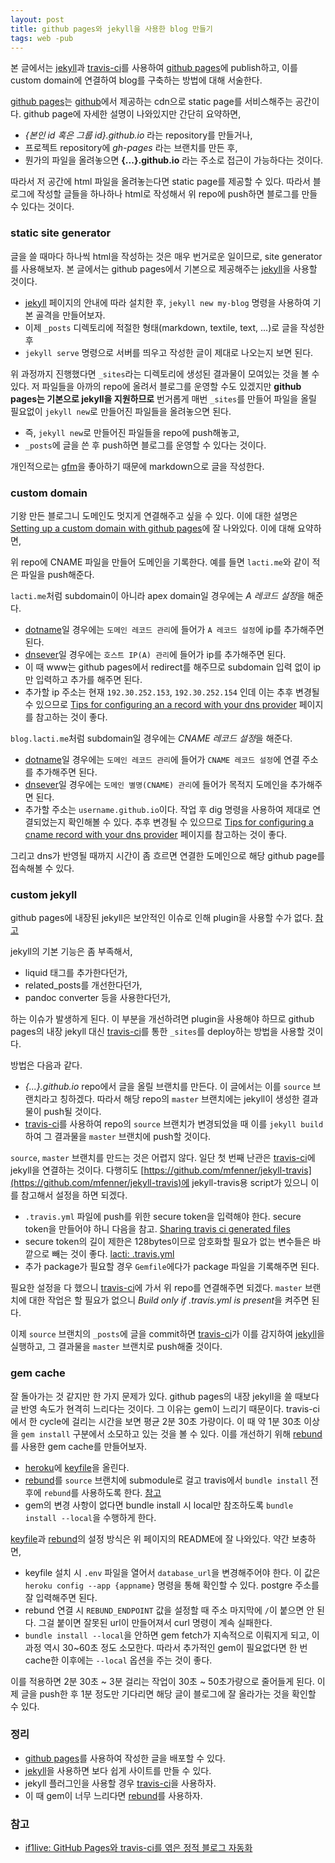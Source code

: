```yaml
---
layout: post
title: github pages와 jekyll을 사용한 blog 만들기
tags: web -pub
---
```


본 글에서는 [jekyll]과 [travis-ci]를 사용하여 [github pages]에 publish하고, 이를 custom domain에 연결하여 blog를 구축하는 방법에 대해 서술한다.

[github pages]는 [github]에서 제공하는 cdn으로 static page를 서비스해주는 공간이다. github page에 자세한 설명이 나와있지만 간단히 요약하면,

* *{본인 id 혹은 그룹 id}.github.io* 라는 repository를 만들거나,
* 프로젝트 repository에 *gh-pages* 라는 브랜치를 만든 후,
* 뭔가의 파일을 올려놓으면 **{...}.github.io** 라는 주소로 접근이 가능하다는 것이다.

따라서 저 공간에 html 파일을 올려놓는다면 static page를 제공할 수 있다. 따라서 블로그에 작성할 글들을 하나하나 html로 작성해서 위 repo에 push하면 블로그를 만들 수 있다는 것이다.

### static site generator

글을 쓸 때마다 하나씩 html을 작성하는 것은 매우 번거로운 일이므로, site generator를 사용해보자. 본 글에서는 github pages에서 기본으로 제공해주는 [jekyll]을 사용할 것이다.

* [jekyll] 페이지의 안내에 따라 설치한 후, `jekyll new my-blog` 명령을 사용하여 기본 골격을 만들어보자.
* 이제 `_posts` 디렉토리에 적절한 형태(markdown, textile, text, ...)로 글을 작성한 후
* `jekyll serve` 명령으로 서버를 띄우고 작성한 글이 제대로 나오는지 보면 된다.

위 과정까지 진행했다면 `_sites`라는 디렉토리에 생성된 결과물이 모여있는 것을 볼 수 있다. 저 파일들을 아까의 repo에 올려서 블로그를 운영할 수도 있겠지만 **github pages는 기본으로 jekyll을 지원하므로** 번거롭게 매번 `_sites`를 만들어 파일을 올릴 필요없이 `jekyll new`로 만들어진 파일들을 올려놓으면 된다.

* 즉, `jekyll new`로 만들어진 파일들을 repo에 push해놓고,
* `_posts`에 글을 쓴 후 push하면 블로그를 운영할 수 있다는 것이다.

개인적으로는 [gfm](https://help.github.com/articles/github-flavored-markdown)을 좋아하기 때문에 markdown으로 글을 작성한다.

### custom domain

기왕 만든 블로그니 도메인도 멋지게 연결해주고 싶을 수 있다. 이에 대한 설명은 [Setting up a custom domain with github pages](https://help.github.com/articles/setting-up-a-custom-domain-with-github-pages)에 잘 나와있다. 이에 대해 요약하면,

위 repo에 CNAME 파일을 만들어 도메인을 기록한다. 예를 들면 `lacti.me`와 같이 적은 파일을 push해준다.

`lacti.me`처럼 subdomain이 아니라 apex domain일 경우에는 *A 레코드 설정*을 해준다.

* [dotname]일 경우에는 `도메인 레코드 관리`에 들어가 `A 레코드 설정`에 ip를 추가해주면 된다.
* [dnsever]일 경우에는 `호스트 IP(A) 관리`에 들어가 ip를 추가해주면 된다.
* 이 때 www는 github pages에서 redirect를 해주므로 subdomain 입력 없이 ip만 입력하고 추가를 해주면 된다.
* 추가할 ip 주소는 현재 `192.30.252.153`, `192.30.252.154` 인데 이는 추후 변경될 수 있으므로 [Tips for configuring an a record with your dns provider](https://help.github.com/articles/tips-for-configuring-an-a-record-with-your-dns-provider) 페이지를 참고하는 것이 좋다.

`blog.lacti.me`처럼 subdomain일 경우에는 *CNAME 레코드 설정*을 해준다.

* [dotname]일 경우에는 `도메인 레코드 관리`에 들어가 `CNAME 레코드 설정`에 연결 주소를 추가해주면 된다.
* [dnsever]일 경우에는 `도메인 별명(CNAME) 관리`에 들어가 목적지 도메인을 추가해주면 된다.
* 추가할 주소는 `username.github.io`이다. 작업 후 dig 명령을 사용하여 제대로 연결되었는지 확인해볼 수 있다. 추후 변경될 수 있으므로 [Tips for configuring a cname record with your dns provider](https://help.github.com/articles/tips-for-configuring-a-cname-record-with-your-dns-provider) 페이지를 참고하는 것이 좋다.

그리고 dns가 반영될 때까지 시간이 좀 흐르면 연결한 도메인으로 해당 github page를 접속해볼 수 있다.

### custom jekyll

github pages에 내장된 jekyll은 보안적인 이슈로 인해 plugin을 사용할 수가 없다. [참고](https://github.com/jekyll/jekyll/issues/325)

jekyll의 기본 기능은 좀 부족해서,

* liquid 태그를 추가한다던가,
* related_posts를 개선한다던가,
* pandoc converter 등을 사용한다던가,

하는 이슈가 발생하게 된다. 이 부분을 개선하려면 plugin을 사용해야 하므로 github pages의 내장 jekyll 대신 [travis-ci]를 통한 `_sites`를 deploy하는 방법을 사용할 것이다.

방법은 다음과 같다.

* *{...}.github.io* repo에서 글을 올릴 브랜치를 만든다. 이 글에서는 이를 `source` 브랜치라고 칭하겠다. 따라서 해당 repo의 `master` 브랜치에는 jekyll이 생성한 결과물이 push될 것이다.
* [travis-ci]를 사용하여 repo의 `source` 브랜치가 변경되었을 때 이를 `jekyll build`하여 그 결과물을 `master` 브랜치에 push할 것이다.

`source`, `master` 브랜치를 만드는 것은 어렵지 않다. 일단 첫 번째 난관은 [travis-ci]에 jekyll을 연결하는 것이다. 다행히도 [https://github.com/mfenner/jekyll-travis](https://github.com/mfenner/jekyll-travis)에 jekyll-travis용 script가 있으니 이를 참고해서 설정을 하면 되겠다.

* `.travis.yml` 파일에 push를 위한 secure token을 입력해야 한다. secure token을 만들어야 하니 다음을 참고. [Sharing travis ci generated files](http://sleepycoders.blogspot.kr/2013/03/sharing-travis-ci-generated-files.html)
* secure token의 길이 제한은 128bytes이므로 암호화할 필요가 없는 변수들은 바깥으로 빼는 것이 좋다. [lacti: .travis.yml](https://github.com/lacti/lacti.github.io/blob/source/.travis.yml)
* 추가 package가 필요할 경우 `Gemfile`에다가 package 파일을 기록해주면 된다.

필요한 설정을 다 했으니 [travis-ci]에 가서 위 repo를 연결해주면 되겠다. `master` 브랜치에 대한 작업은 할 필요가 없으니 *Build only if .travis.yml is present*을 켜주면 된다.

이제 `source` 브랜치의 `_posts`에 글을 commit하면 [travis-ci]가 이를 감지하여 [jekyll]을 실행하고, 그 결과물을 `master` 브랜치로 push해줄 것이다.

### gem cache

잘 돌아가는 것 같지만 한 가지 문제가 있다. github pages의 내장 jekyll을 쓸 때보다 글 반영 속도가 현격히 느리다는 것이다. 그 이유는 gem이 느리기 때문이다. travis-ci에서 한 cycle에 걸리는 시간을 보면 평균 2분 30초 가량이다. 이 때 약 1분 30초 이상을 `gem install` 구분에서 소모하고 있는 것을 볼 수 있다. 이를 개선하기 위해 [rebund]를 사용한 gem cache를 만들어보자.

* [heroku]에 [keyfile]을 올린다.
* [rebund]를 `source` 브랜치에 submodule로 걸고 travis에서 `bundle install` 전후에 `rebund`를 사용하도록 한다. [참고](https://github.com/lacti/lacti.github.io/blob/source/.travis.yml)
* gem의 변경 사항이 없다면 bundle install 시 local만 참조하도록 `bundle install --local`을 수행하게 한다.

[keyfile]과 [rebund]의 설정 방식은 위 페이지의 README에 잘 나와있다. 약간 보충하면,

* keyfile 설치 시 `.env` 파일을 열어서 `database_url`을 변경해주어야 한다. 이 값은 `heroku config --app {appname}` 명령을 통해 확인할 수 있다. postgre 주소를 잘 입력해주면 된다.
* rebund 연결 시 `REBUND_ENDPOINT` 값을 설정할 때 주소 마지막에 `/`이 붙으면 안 된다. 그걸 붙이면 잘못된 url이 만들어져서 curl 명령이 계속 실패한다.
* `bundle install --local`을 안하면 gem fetch가 지속적으로 이뤄지게 되고, 이 과정 역시 30~60초 정도 소모한다. 따라서 추가적인 gem이 필요없다면 한 번 cache한 이후에는 `--local` 옵션을 주는 것이 좋다.

이를 적용하면 2분 30초 ~ 3분 걸리는 작업이 30초 ~ 50초가량으로 줄어들게 된다. 이제 글을 push한 후 1분 정도만 기다리면 해당 글이 블로그에 잘 올라가는 것을 확인할 수 있다.

### 정리

* [github pages]를 사용하여 작성한 글을 배포할 수 있다.
* [jekyll]을 사용하면 보다 쉽게 사이트를 만들 수 있다.
* jekyll 플러그인을 사용할 경우 [travis-ci]을 사용하자.
* 이 때 gem이 너무 느리다면 [rebund]를 사용하자.

### 참고

* [if1live: GitHub Pages와 travis-ci를 엮은 정적 블로그 자동화](http://libsora.so/posts/static-blog-sample/)

[jekyll]: http://jekyllrb.com/
[github]: http://github.com/
[travis-ci]: http://travis-ci.org/
[github pages]: http://pages.github.com/
[dotname]: http://dotname.co.kr/
[dnsever]: http://kr.dnsever.com/
[rebund]: https://github.com/mezis/rebund
[keyfile]: https://github.com/mezis/keyfile
[heroku]: https://www.heroku.com/
